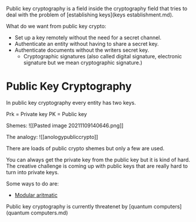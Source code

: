 Public key cryptography is a field inside the cryptography field that tries to deal with the problem of [establishing keys](keys establishment.md). 

What do we want from public key crypto:
- Set up a key remotely without the need for a secret channel.
- Authenticate an entity without having to share a secret key.
- Authenticate documents without the writers secret key. 
	- Cryptographic signatures (also called digital signature, electronic signature but we mean cryptographic signature.)

# Public Key Cryptography

In public key cryptography every entity has two keys. 

Prk = Private key
PK = Public key

Shemes:
![[Pasted image 20211109140646.png]]

The analogy:
![[anologypubliccrypto]]

There are loads of public crypto shemes but only a few are used. 

You can always get the private key from the public key but it is kind of hard. The creative challenge is coming up with public keys that are really hard to turn into private keys. 

Some ways to do are:

- [Modular aritmatic](modulararitmatic.md)


Public key cryptography is currently threatenet by [quantum computers](quantum computers.md)





